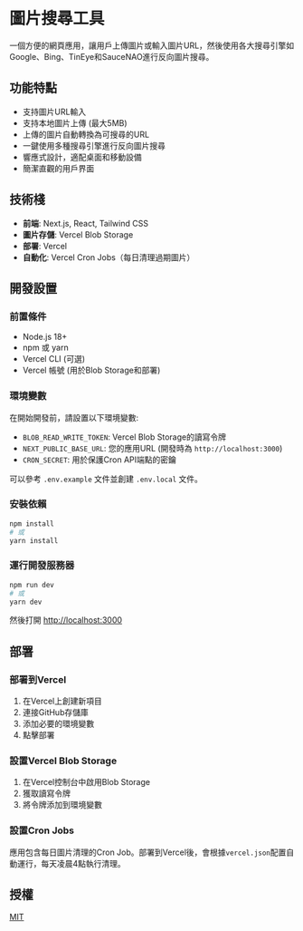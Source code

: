 # 圖片搜尋工具

一個方便的網頁應用，讓用戶上傳圖片或輸入圖片URL，然後使用各大搜尋引擎如Google、Bing、TinEye和SauceNAO進行反向圖片搜尋。

## 功能特點

- 支持圖片URL輸入
- 支持本地圖片上傳 (最大5MB)
- 上傳的圖片自動轉換為可搜尋的URL
- 一鍵使用多種搜尋引擎進行反向圖片搜尋
- 響應式設計，適配桌面和移動設備
- 簡潔直觀的用戶界面

## 技術棧

- **前端**: Next.js, React, Tailwind CSS
- **圖片存儲**: Vercel Blob Storage
- **部署**: Vercel
- **自動化**: Vercel Cron Jobs（每日清理過期圖片）

## 開發設置

### 前置條件

- Node.js 18+ 
- npm 或 yarn
- Vercel CLI (可選)
- Vercel 帳號 (用於Blob Storage和部署)

### 環境變數

在開始開發前，請設置以下環境變數:

- `BLOB_READ_WRITE_TOKEN`: Vercel Blob Storage的讀寫令牌
- `NEXT_PUBLIC_BASE_URL`: 您的應用URL (開發時為 `http://localhost:3000`)
- `CRON_SECRET`: 用於保護Cron API端點的密鑰

可以參考 `.env.example` 文件並創建 `.env.local` 文件。

### 安裝依賴

```bash
npm install
# 或
yarn install
```

### 運行開發服務器

```bash
npm run dev
# 或
yarn dev
```

然後打開 [http://localhost:3000](http://localhost:3000)

## 部署

### 部署到Vercel

1. 在Vercel上創建新項目
2. 連接GitHub存儲庫
3. 添加必要的環境變數
4. 點擊部署

### 設置Vercel Blob Storage

1. 在Vercel控制台中啟用Blob Storage
2. 獲取讀寫令牌
3. 將令牌添加到環境變數

### 設置Cron Jobs

應用包含每日圖片清理的Cron Job。部署到Vercel後，會根據`vercel.json`配置自動運行，每天凌晨4點執行清理。

## 授權

[MIT](LICENSE)